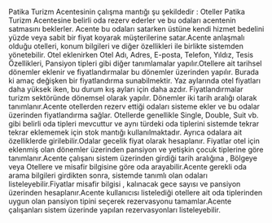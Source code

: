 Patika Turizm Acentesinin çalışma mantığı şu şekildedir : Oteller Patika Turizm Acentesine belirli oda rezerv ederler ve bu odaları acentenin satmasını beklerler. Acente bu odaları satarken üstüne kendi hizmet bedelini yüzde veya sabit bir fiyat koyarak müşterilerine satar.Acente anlaşmalı olduğu otelleri, konum bilgileri ve diğer özellikleri ile birlikte sistemden yönetebilir.
  Otel eklenirken Otel Adı, Adres, E-posta, Telefon, Yıldız, Tesis Özellikleri, Pansiyon tipleri gibi diğer tanımlamalar yapılır.Otellere ait tarihsel dönemler eklenir ve fiyatlandırmalar bu dönemler üzerinden yapılır. Burada ki amaç değişken bir fiyatlandırma sunabilmektir. Yaz aylarında otel fiyatları daha yüksek iken, bu durum kış ayları için daha azdır. Fiyatlandırmalar turizm sektöründe dönemsel olarak yapılır. Dönemler iki tarih aralığı olarak tanımlanır.Acente otellerden rezerv ettiği odaları sisteme ekler ve bu odalar üzerinden fiyatlandırma sağlar. Otellerde genellikle Single, Double, Suit vb. gibi belirli oda tipleri mevcuttur ve aynı türdeki oda tiplerini sistemde tekrar tekrar eklememek için stok mantığı kullanılmaktadır. Ayrıca odalara ait özelliklerde girilebilir.Odalar gecelik fiyat olarak hesaplanır. Fiyatlar otel için eklenmiş olan dönemler üzerinden pansiyon ve yetişkin çocuk tiplerine göre tanımlanır.Acente çalışanı sistem üzerinden girdiği tarih aralığına , Bölgeye veya Otellere ve misafir bilgisine göre oda arayabilir.Acente gerekli oda arama bilgileri girdikten sonra, sistemde tanımlı olan odaları listeleyebilir.Fiyatlar misafir bilgisi , kalınacak gece sayısı ve pansiyon üzerinden hesaplanır.Acente kullanıcısı listelediği otellere ait oda tiplerinden uygun olan pansiyon tipini seçerek rezervasyonu tamamlar.Acente çalışanları sistem üzerinde yapılan rezervasyonları listeleyebilir.
